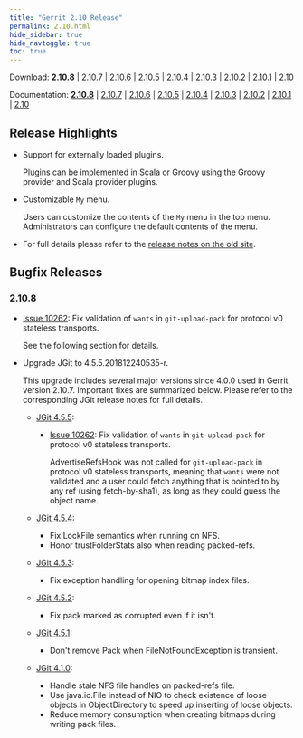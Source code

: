 ```yaml
---
title: "Gerrit 2.10 Release"
permalink: 2.10.html
hide_sidebar: true
hide_navtoggle: true
toc: true
---
```

Download: **[2.10.8](https://gerrit-releases.storage.googleapis.com/gerrit-2.10.8.war)**
| [2.10.7](https://gerrit-releases.storage.googleapis.com/gerrit-2.10.7.war)
| [2.10.6](https://gerrit-releases.storage.googleapis.com/gerrit-2.10.6.war)
| [2.10.5](https://gerrit-releases.storage.googleapis.com/gerrit-2.10.5.war)
| [2.10.4](https://gerrit-releases.storage.googleapis.com/gerrit-2.10.4.war)
| [2.10.3](https://gerrit-releases.storage.googleapis.com/gerrit-2.10.3.war)
| [2.10.2](https://gerrit-releases.storage.googleapis.com/gerrit-2.10.2.war)
| [2.10.1](https://gerrit-releases.storage.googleapis.com/gerrit-2.10.1.war)
| [2.10](https://gerrit-releases.storage.googleapis.com/gerrit-2.10.war)

Documentation: **[2.10.8](https://gerrit-documentation.storage.googleapis.com/Documentation/2.10.8/index.html)**
| [2.10.7](https://gerrit-documentation.storage.googleapis.com/Documentation/2.10.7/index.html)
| [2.10.6](https://gerrit-documentation.storage.googleapis.com/Documentation/2.10.6/index.html)
| [2.10.5](https://gerrit-documentation.storage.googleapis.com/Documentation/2.10.5/index.html)
| [2.10.4](https://gerrit-documentation.storage.googleapis.com/Documentation/2.10.4/index.html)
| [2.10.3](https://gerrit-documentation.storage.googleapis.com/Documentation/2.10.3/index.html)
| [2.10.2](https://gerrit-documentation.storage.googleapis.com/Documentation/2.10.2/index.html)
| [2.10.1](https://gerrit-documentation.storage.googleapis.com/Documentation/2.10.1/index.html)
| [2.10](https://gerrit-documentation.storage.googleapis.com/Documentation/2.10/index.html)


## Release Highlights

* Support for externally loaded plugins.

  Plugins can be implemented in Scala or Groovy using the Groovy provider and Scala
  provider plugins.

* Customizable `My` menu.

  Users can customize the contents of the `My` menu in the top menu. Administrators
  can configure the default contents of the menu.

* For full details please refer to the [release notes on the old site](http://gerrit-documentation.storage.googleapis.com/ReleaseNotes/ReleaseNotes-2.10.html).

## Bugfix Releases

### 2.10.8

* [Issue 10262](https://bugs.chromium.org/p/gerrit/issues/detail?id=10262):
Fix validation of `wants` in `git-upload-pack` for protocol v0 stateless transports.

  See the following section for details.

* Upgrade JGit to 4.5.5.201812240535-r.

  This upgrade includes several major versions since 4.0.0 used in Gerrit
  version 2.10.7. Important fixes are summarized below. Please refer to the
  corresponding JGit release notes for full details.

  * [JGit 4.5.5](https://projects.eclipse.org/projects/technology.jgit/releases/4.5.5):

    * [Issue 10262](https://bugs.chromium.org/p/gerrit/issues/detail?id=10262):
    Fix validation of `wants` in `git-upload-pack` for protocol v0 stateless transports.

      AdvertiseRefsHook was not called for `git-upload-pack` in protocol v0
      stateless transports, meaning that `wants` were not validated and
      a user could fetch anything that is pointed to by any ref (using fetch-by-sha1),
      as long as they could guess the object name.

  * [JGit 4.5.4](https://projects.eclipse.org/projects/technology.jgit/releases/4.5.4):

    * Fix LockFile semantics when running on NFS.
    * Honor trustFolderStats also when reading packed-refs.

  * [JGit 4.5.3](https://projects.eclipse.org/projects/technology.jgit/releases/4.5.3):

    * Fix exception handling for opening bitmap index files.

  * [JGit 4.5.2](https://projects.eclipse.org/projects/technology.jgit/releases/4.5.2):

    * Fix pack marked as corrupted even if it isn't.

  * [JGit 4.5.1](https://projects.eclipse.org/projects/technology.jgit/releases/4.5.2):

    * Don't remove Pack when FileNotFoundException is transient.

  * [JGit 4.1.0](https://projects.eclipse.org/projects/technology.jgit/releases/4.1.0):

    * Handle stale NFS file handles on packed-refs file.
    * Use java.io.File instead of NIO to check existence of loose objects in
    ObjectDirectory to speed up inserting of loose objects.
    * Reduce memory consumption when creating bitmaps during writing pack files.

